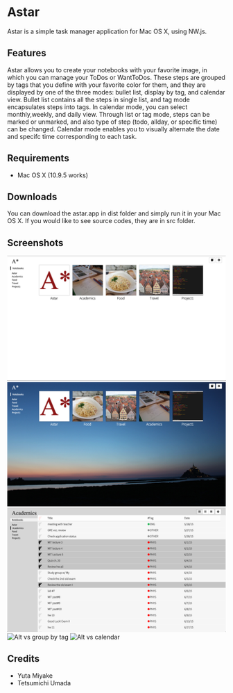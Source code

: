 # Astar
Astar is a simple task manager application for Mac OS X, using NW.js.

## Features
Astar allows you to create your notebooks with your favorite image, in which you can manage your ToDos or WantToDos. These steps are grouped by tags that you define with your favorite color for them, and they are displayed by one of the three modes: bullet list, display by tag, and calendar view. Bullet list contains all the steps in single list, and tag mode encapsulates steps into tags. In calendar mode, you can select monthly,weekly, and daily view. Through list or tag mode, steps can be marked or unmarked, and also type of step (todo, allday, or specific time) can be changed. Calendar mode enables you to visually alternate the date and specifc time corresponding to each task.
## Requirements
* Mac OS X (10.9.5 works)

## Downloads
You can download the astar.app in dist folder and simply run it in your Mac OS X. If you would like to see source codes, they are in src folder.

## Screenshots
![Alt notebooks](/screenshots/screenshot1.png "notebooks")
![Alt vs custom background](/screenshots/screenshot2.png "custom background")
![Alt bullet list](/screenshots/screenshot3.png "bullet list")
![Alt vs group by tag](/screenshots/screenshot4.png "group by tag")
![Alt vs calendar](/screenshots/screenshot5.png "calendar")

## Credits
* Yuta Miyake
* Tetsumichi Umada